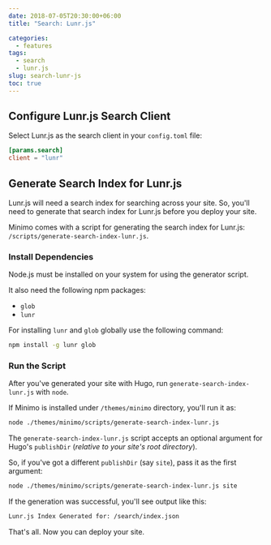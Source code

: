 ```yaml
---
date: 2018-07-05T20:30:00+06:00
title: "Search: Lunr.js"

categories:
  - features
tags:
  - search
  - lunr.js
slug: search-lunr-js
toc: true
---
```


## Configure Lunr.js Search Client

Select Lunr.js as the search client in your `config.toml` file:

```toml
[params.search]
client = "lunr"
```

## Generate Search Index for Lunr.js

Lunr.js will need a search index for searching across your site. So, you'll need to generate that search index for Lunr.js before you deploy your site.

Minimo comes with a script for generating the search index for Lunr.js: `/scripts/generate-search-index-lunr.js`.

### Install Dependencies

Node.js must be installed on your system for using the generator script.

It also need the following npm packages:

- `glob`
- `lunr`

For installing `lunr` and `glob` globally use the following command:

```sh
npm install -g lunr glob
```

### Run the Script

After you've generated your site with Hugo, run `generate-search-index-lunr.js` with `node`.

If Minimo is installed under `/themes/minimo` directory, you'll run it as:

```sh
node ./themes/minimo/scripts/generate-search-index-lunr.js
```

The `generate-search-index-lunr.js` script accepts an optional argument for Hugo's `publishDir` (_relative to your site's root directory_).

So, if you've got a different `publishDir` (say `site`), pass it as the first argument:

```sh
node ./themes/minimo/scripts/generate-search-index-lunr.js site
```

If the generation was successful, you'll see output like this:

```sh
Lunr.js Index Generated for: /search/index.json
```

That's all. Now you can deploy your site.
